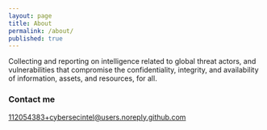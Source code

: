 ```yaml
---
layout: page
title: About
permalink: /about/
published: true
---
```


Collecting and reporting on intelligence related to global threat actors, and vulnerabilities that compromise the confidentiality, integrity, and availability of information, assets, and resources, for all.


### Contact me

[112054383+cybersecintel@users.noreply.github.com](mailto:112054383+cybersecintel@users.noreply.github.com)
